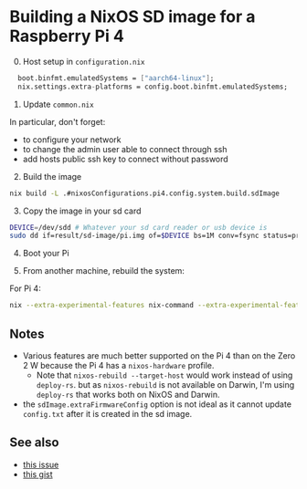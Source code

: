 # Building a NixOS SD image for a Raspberry Pi 4

0. Host setup in `configuration.nix`

```nix
  boot.binfmt.emulatedSystems = ["aarch64-linux"];
  nix.settings.extra-platforms = config.boot.binfmt.emulatedSystems;
```

1. Update `common.nix`

In particular, don't forget:
- to configure your network
- to change the admin user able to connect through ssh
- add hosts public ssh key to connect without password

2. Build the image

```sh
nix build -L .#nixosConfigurations.pi4.config.system.build.sdImage
```

3. Copy the image in your sd card

```sh
DEVICE=/dev/sdd # Whatever your sd card reader or usb device is
sudo dd if=result/sd-image/pi.img of=$DEVICE bs=1M conv=fsync status=progress
```

4. Boot your Pi

5. From another machine, rebuild the system:

For Pi 4:

```sh
nix --extra-experimental-features nix-command --extra-experimental-features flakes run --system aarch64-linux github:serokell/deploy-rs .#pi4 -- --ssh-user pi --hostname 10.10.10.74
```

## Notes

- Various features are much better supported on the Pi 4 than on the Zero 2 W because the Pi 4 has a `nixos-hardware` profile.
  - Note that `nixos-rebuild --target-host` would work instead of using `deploy-rs`. but as `nixos-rebuild` is not available on Darwin, I'm using `deploy-rs` that works both on NixOS and Darwin.
- the `sdImage.extraFirmwareConfig` option is not ideal as it cannot update `config.txt` after it is created in the sd image.

## See also
- [this issue](https://github.com/NixOS/nixpkgs/issues/216886)
- [this gist](https://gist.github.com/plmercereau/0c8e6ed376dc77617a7231af319e3d29)

